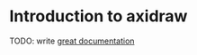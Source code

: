 # Introduction to axidraw

TODO: write [great documentation](http://jacobian.org/writing/what-to-write/)
